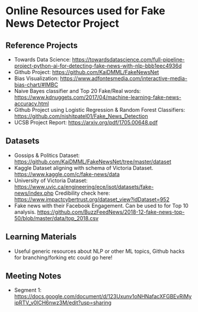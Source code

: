 # Online Resources used for Fake News Detector Project

## Reference Projects
  * Towards Data Science: https://towardsdatascience.com/full-pipeline-project-python-ai-for-detecting-fake-news-with-nlp-bbb1eec4936d
  * Github Project: https://github.com/KaiDMML/FakeNewsNet
  * Bias Visualization: https://www.adfontesmedia.com/interactive-media-bias-chart/#IMBC
  * Naive Bayes classifier and Top 20 Fake/Real words: https://www.kdnuggets.com/2017/04/machine-learning-fake-news-accuracy.html
  * Github Project using Logistic Regression & Random Forest Classifiers: https://github.com/nishitpatel01/Fake_News_Detection
  * UCSB Project Report: https://arxiv.org/pdf/1705.00648.pdf

## Datasets
  * Gossips & Politics Dataset: https://github.com/KaiDMML/FakeNewsNet/tree/master/dataset
  * Kaggle Dataset aligning with schema of Victoria Dataset. https://www.kaggle.com/c/fake-news/data
  * University of Victoria Dataset: https://www.uvic.ca/engineering/ece/isot/datasets/fake-news/index.php Credibility check here: https://www.impactcybertrust.org/dataset_view?idDataset=952
  * Fake news with their Facebook Engagement. Can be used to for Top 10 analysis. https://github.com/BuzzFeedNews/2018-12-fake-news-top-50/blob/master/data/top_2018.csv

## Learning Materials
  * Useful generic resources about NLP or other ML topics, Github hacks for branching/forking etc could go here!

## Meeting Notes
  * Segment 1: https://docs.google.com/document/d/123Uxunv1oNHNafacXFGBEvRiMyipRTV_v0lCH6nwz3M/edit?usp=sharing
